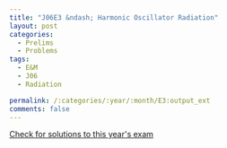 ```yaml
---
title: "J06E3 &ndash; Harmonic Oscillator Radiation"
layout: post
categories:
  - Prelims
  - Problems
tags:
  - E&M
  - J06
  - Radiation

permalink: /:categories/:year/:month/E3:output_ext
comments: false
---
```

<object data="2006J3E.pdf" type="application/pdf" width="100%" height="500"></object>
<div class="message"><a href='https://princetonprelim.com/prelim/16/'>Check for solutions to this year's exam</a></div>
